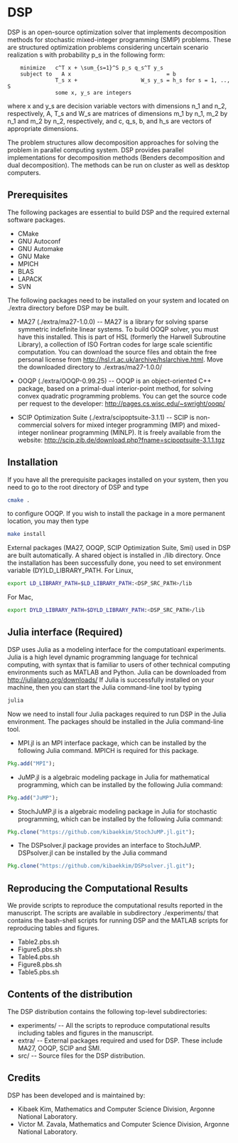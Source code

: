DSP
===
DSP is an open-source optimization solver that implements decomposition methods for stochastic mixed-integer programming (SMIP) problems. These are structured optimization problems considering uncertain scenario realization s with probability p_s in the following form:

        minimize   c^T x + \sum_{s=1}^S p_s q_s^T y_s
        subject to   A x                              = b
                   T_s x +                    W_s y_s = h_s for s = 1, .., S
                   some x, y_s are integers

where x and y_s are decision variable vectors with dimensions n_1 and n_2, respectively, A, T_s and W_s are matrices of dimensions m_1 by n_1, m_2 by n_1 and m_2 by n_2, respectively, and c, q_s, b, and h_s are vectors of appropriate dimensions.

The problem structures allow decomposition approaches for solving the problem in parallel computing system. DSP provides parallel implementations for decomposition methods (Benders decomposition and dual decomposition). The methods can be run on cluster as well as desktop computers.

Prerequisites
-------------
The following packages are essential to build DSP and the required external software packages.
* CMake
* GNU Autoconf
* GNU Automake
* GNU Make
* MPICH
* BLAS
* LAPACK
* SVN

The following packages need to be installed on your system and located on ./extra directory before DSP may be built.

* MA27 (./extra/ma27-1.0.0) -- MA27 is a library for solving sparse symmetric indefinite linear systems. To build OOQP solver, you must have this installed. This is part of HSL (formerly the Harwell Subroutine Library), a collection of ISO Fortran codes for large scale scientific computation. You can download the source files and obtain the free personal license from http://hsl.rl.ac.uk/archive/hslarchive.html. Move the downloaded directory to ./extras/ma27-1.0.0/

* OOQP (./extra/OOQP-0.99.25) -- OOQP is an object-oriented C++ package, based on a primal-dual interior-point method, for solving convex quadratic programming problems. You can get the source code per request to the developer: http://pages.cs.wisc.edu/~swright/ooqp/

* SCIP Optimization Suite (./extra/scipoptsuite-3.1.1) -- SCIP is non-commercial solvers for mixed integer programming (MIP) and mixed-integer nonlinear programming (MINLP). It is freely available from the website: http://scip.zib.de/download.php?fname=scipoptsuite-3.1.1.tgz

Installation
------------
If you have all the prerequisite packages installed on your system, then you need to go to the root directory of DSP and type
```bash
cmake .
```
to configure OOQP. If you wish to install the package in a more permanent location, you may then type
```bash
make install
```
External packages (MA27, OOQP, SCIP Optimization Suite, Smi) used in DSP are built automatically. A shared object is installed in ./lib directory. Once the installation has been successfully done, you need to set environment variable (DY)LD_LIBRARY_PATH.
For Linux,
```bash
export LD_LIBRARY_PATH=$LD_LIBRARY_PATH:<DSP_SRC_PATH>/lib
```
For Mac,
```bash
export DYLD_LIBRARY_PATH=$DYLD_LIBRARY_PATH:<DSP_SRC_PATH>/lib
```

Julia interface (Required)
--------------------------
DSP uses Julia as a modeling interface for the computatioanl experiments. Julia is a high level dynamic programming language for technical computing, with syntax that is familiar to users of other technical computing environments such as MATLAB and Python. Julia can be downloaded from http://julialang.org/downloads/ If Julia is successfully installed on your machine, then you can start the Julia command-line tool by typing
```bash
julia
```
Now we need to install four Julia packages required to run DSP in the Julia environment. The packages should be installed in the Julia command-line tool.
* MPI.jl is an MPI interface package, which can be installed by the following Julia command. MPICH is required for this package.
```julia
Pkg.add("MPI");
```
* JuMP.jl is a algebraic modeling package in Julia for mathematical programming, which can be installed by the following Julia command:
```julia
Pkg.add("JuMP");
```
* StochJuMP.jl is a algebraic modeling package in Julia for stochastic programming, which can be installed by the following Julia command:
```julia
Pkg.clone("https://github.com/kibaekkim/StochJuMP.jl.git");
```
* The DSPsolver.jl package provides an interface to StochJuMP. DSPsolver.jl can be installed by the Julia command
```julia
Pkg.clone("https://github.com/kibaekkim/DSPsolver.jl.git");
```

Reproducing the Computational Results
-------------------------------------
We provide scripts to reproduce the computational results reported in the manuscript. The scripts are available in subdirectory ./experiments/ that contains the bash-shell scripts for running DSP and the MATLAB scripts for reproducing tables and figures.
* Table2.pbs.sh
* Figure5.pbs.sh
* Table4.pbs.sh
* Figure8.pbs.sh
* Table5.pbs.sh

Contents of the distribution
----------------------------
The DSP distribution contains the following top-level subdirectories:
* experiments/ -- All the scripts to reproduce computational results including tables and figures in the manuscript.
* extra/ -- External packages required and used for DSP. These include MA27, OOQP, SCIP and SMI.
* src/ -- Source files for the DSP distribution.

Credits
-------
DSP has been developed and is maintained by:
* Kibaek Kim, Mathematics and Computer Science Division, Argonne National Laboratory.
* Victor M. Zavala, Mathematics and Computer Science Division, Argonne National Laboratory.
